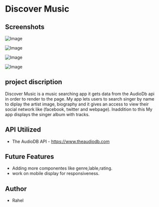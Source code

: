 #  Discover Music

## Screenshots
 ![Image](https://github.com/rahelbelay/Music-Finder/blob/master/src/Images/Screen%20Shot%202020-02-23%20at%207.45.14%20PM.png)

 ![Image](https://github.com/rahelbelay/Music-Finder/blob/master/src/Images/Screen%20Shot%202020-02-23%20at%207.46.33%20PM.png)

![Image](https://github.com/rahelbelay/Music-Finder/blob/master/src/Images/Screen%20Shot%202020-02-23%20at%207.47.38%20PM.png)

![Image](https://github.com/rahelbelay/Music-Finder/blob/master/src/Images/Screen%20Shot%202020-02-23%20at%208.24.26%20PM.png)

## project discription 

Discover Music is a music searching app it gets data from the AudioDb api in order to render to the page. My app lets users to search singer by name to diplay the artist image, biography and it gives an access to view their social network like (facebook, twitter and webpage).
Inaddition to this My app displays the singer album with tracks. 

## API Utilized
 - The AudioDB API - https://www.theaudiodb.com

 ## Future Features
 - Adding more componentes like genre,lable,rating.
 - work on mobile display for responsiveness.

 ## Author
  - Rahel







